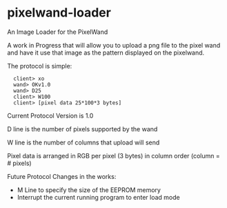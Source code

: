 pixelwand-loader
================

An Image Loader for the PixelWand

A work in Progress that will allow you to upload a png file to the pixel wand and have it use that image as the
pattern displayed on the pixelwand.

The protocol is simple:

```
  client> xo
  wand> OKv1.0
  wand> D25
  client> W100
  client> [pixel data 25*100*3 bytes]
```

Current Protocol Version is 1.0

D line is the number of pixels supported by the wand

W line is the number of columns that upload will send

Pixel data is arranged in RGB per pixel (3 bytes) in column order (column = # pixels)

Future Protocol Changes in the works:
  * M Line to specify the size of the EEPROM memory
  * Interrupt the current running program to enter load mode
